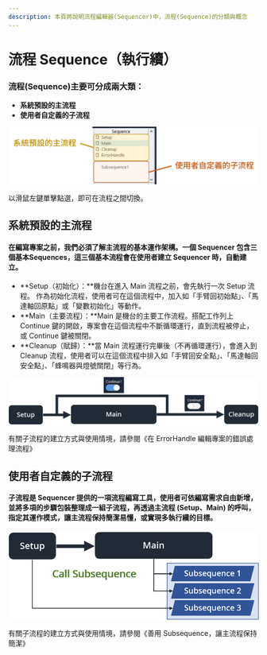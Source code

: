 ```yaml
---
description: 本頁將說明流程編輯器(Sequencer)中，流程(Sequence)的分類與概念
---
```


# 流程 Sequence（執行續）

### 流程\(Sequence\)主要可分成兩大類：

* **系統預設的主流程**
* **使用者自定義的子流程**

![&#x6D41;&#x7A0B;&#x7684;&#x985E;&#x5225;](../../../.gitbook/assets/sequencer_sequences2.png)

以滑鼠左鍵單擊點選，即可在流程之間切換。



## 系統預設的主流程

#### 在編寫專案之前，我們必須了解主流程的基本運作架構。一個 Sequencer 包含三個基本Sequences，這三個基本流程會在使用者建立 Sequencer 時，自動建立。

* **Setup（初始化）：**機台在進入 Main 流程之前，會先執行一次 Setup 流程。 作為初始化流程，使用者可在這個流程中，加入如「手臂回初始點」、「馬達軸回原點」或「變數初始化」等動作。
* **Main（主要流程）：**Main 是機台的主要工作流程。搭配工作列上 Continue 鍵的開啟，專案會在這個流程中不斷循環運行，直到流程被停止，或 Continue 鍵被關閉。
* **Cleanup（賦歸）：**當 Main 流程運行完畢後（不再循環運行），會進入到 Cleanup 流程，使用者可以在這個流程中排入如「手臂回安全點」、「馬達軸回安全點」、「蜂鳴器與燈號關閉」等行為。

![&#x4E3B;&#x6D41;&#x7A0B;&#x904B;&#x4F5C;&#x9806;&#x5E8F;](../../../.gitbook/assets/sequencer_systemstep.png)

有關子流程的建立方式與使用情境，請參閱《在 ErrorHandle 編輯專案的錯誤處理流程》



## 使用者自定義的子流程

#### 子流程是 Sequencer 提供的一項流程編寫工具，使用者可依編寫需求自由新增，並將多項的步驟包裝整理成一組子流程，再透過主流程 \(Setup、Main\) 的呼叫，指定其運作模式，讓主流程保持簡潔易懂，或實現多執行續的目標。

![](../../../.gitbook/assets/sequencer_systemcallsub.png)

有關子流程的建立方式與使用情境，請參閱《善用 Subsequence，讓主流程保持簡潔》



